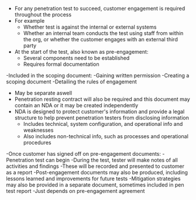 - For any penetration test to succeed, customer engagement is required throughout the process
- For example
	- Whether test is against the internal or external systems
	- Whether an internal team conducts the test using staff from within the org, or whether the customer engages with an external third party
- At the start of the test, also known as pre-engagement:
	- Several components need to be established
	- Requires formal documentation

-Included in the scoping document:
	-Gaining written permission
	-Creating a scoping document
	-Detailing the rules of engagement
- May be separate aswell
- Penetration resting contract will also be required and this document may contain an NDA or it may be created independently
- NDA is designed to protect customer's information and provide a legal structure to help prevent penetration testers from disclosing information
	- Includes technical, system configuration, and operational info and weaknesses
	- Also includes non-technical info, such as processes and operational procedures

-Once customer has signed off on pre-engagement documents:
	-Penetration test can begin
	-During the test, tester will make notes of all activities and findings
	-These will be recorded and presented to customer as a report
	-Post-engagement documents may also be produced, including lessons learned and improvements for future tests
	-Mitigation strategies may also be provided in a separate document, sometimes included in pen test report
		-Just depends on pre-engagement agreement

